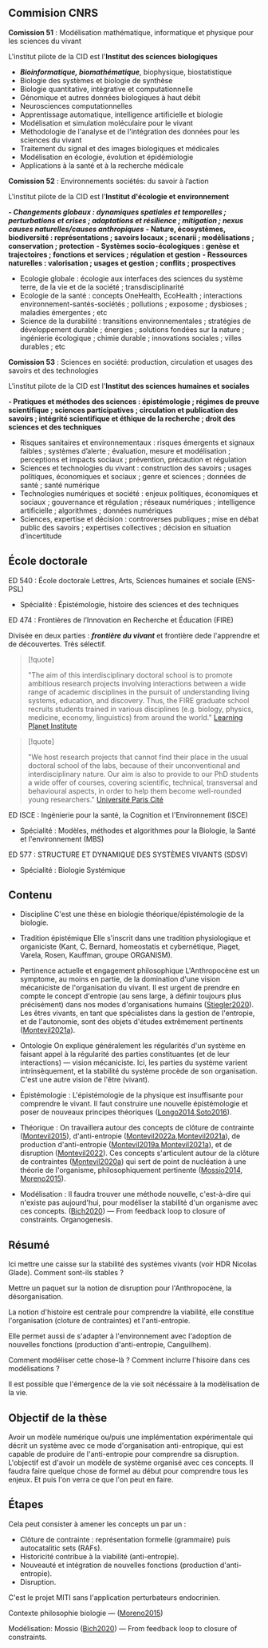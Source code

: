 

## Commision CNRS 

**Comission 51** : Modélisation mathématique, informatique et physique pour les sciences du vivant

L'institut pilote de la CID est l'**Institut des sciences biologiques**

-   ***Bioinformatique, biomathématique***, biophysique, biostatistique
-   Biologie des systèmes et biologie de synthèse
-   Biologie quantitative, intégrative et computationnelle
-   Génomique et autres données biologiques à haut débit
-   Neurosciences computationnelles
-   Apprentissage automatique, intelligence artificielle et biologie
-   Modélisation et simulation moléculaire pour le vivant
-   Méthodologie de l'analyse et de l'intégration des données pour les sciences du vivant
-   Traitement du signal et des images biologiques et médicales
-   Modélisation en écologie, évolution et épidémiologie
-   Applications à la santé et à la recherche médicale

**Comission 52** : Environnements sociétés: du savoir à l’action

L'institut pilote de la CID est l'**Institut d'écologie et environnement**

***-   Changements globaux : dynamiques spatiales et temporelles ; perturbations et crises ; adaptations et résilience ; mitigation ; nexus causes naturelles/causes anthropiques***
**-   Nature, écosystèmes, biodiversité : représentations ; savoirs locaux ; scenarii ; modélisations ; conservation ; protection**
**-   Systèmes socio-écologiques : genèse et trajectoires ; fonctions et services ; régulation et gestion**
**-   Ressources naturelles : valorisation ; usages et gestion ; conflits ; prospectives**
-   Ecologie globale : écologie aux interfaces des sciences du système terre, de la vie et de la société ; transdisciplinarité
-   Ecologie de la santé : concepts OneHealth, EcoHealth ; interactions environnement-santés-sociétés ; pollutions ; exposome ; dysbioses ; maladies émergentes ; etc
-   Science de la durabilité : transitions environnementales ; stratégies de développement durable ; énergies ; solutions fondées sur la nature ; ingénierie écologique ; chimie durable ; innovations sociales ; villes durables ; etc

**Comission 53** : Sciences en société: production, circulation et usages des savoirs et des technologies

L'institut pilote de la CID est l'**Institut des sciences humaines et sociales**

**-   Pratiques et méthodes des sciences : épistémologie ; régimes de preuve scientifique ; sciences participatives ; circulation et publication des savoirs ; intégrité scientifique et éthique de la recherche ; droit des sciences et des techniques**
-   Risques sanitaires et environnementaux : risques émergents et signaux faibles ; systèmes d’alerte ; évaluation, mesure et modélisation ; perceptions et impacts sociaux ; prévention, précaution et régulation
-   Sciences et technologies du vivant : construction des savoirs ; usages politiques, économiques et sociaux ; genre et sciences ; données de santé ; santé numérique
-   Technologies numériques et société : enjeux politiques, économiques et sociaux ; gouvernance et régulation ; réseaux numériques ; intelligence artificielle ; algorithmes ; données numériques
-   Sciences, expertise et décision : controverses publiques ; mise en débat public des savoirs ; expertises collectives ; décision en situation d’incertitude


## École doctorale

ED 540 : École doctorale Lettres, Arts, Sciences humaines et sociale (ENS-PSL)

-  Spécialité : Épistémologie, histoire des sciences et des techniques

ED 474 : Frontières de l’Innovation en Recherche et Éducation (FIRE)

Divisée en deux parties : ***frontière du vivant*** et frontière dede l'apprendre et de découvertes. Très sélectif. 

>[!quote]
>
>"The aim of this interdisciplinary doctoral school is to promote ambitious research projects involving interactions between a wide range of academic disciplines in the pursuit of understanding living systems, education, and discovery. Thus, the FIRE graduate school recruits students trained in various disciplines (e.g. biology, physics, medicine, economy, linguistics) from around the world." [Learning Planet Institute](https://phd.learningplanetinstitute.org/en)
>

>[!quote]
>
>"We host research projects that cannot find their place in the usual doctoral school of the labs, because of their unconventional and interdisciplinary nature. Our aim is also to provide to our PhD students a wide offer of courses, covering scientific, technical, transversal and behavioural aspects, in order to help them become well-rounded young researchers." [Université Paris Cité](https://odf.u-paris.fr/fr/offre-de-formation/doctorat-SPD/sciences-technologies-sante-STS/ecole-doctorale-474-frontiere-de-l-innovation-en-recherche-et-education-K6278OZC.html)
>

ED ISCE : Ingénierie pour la santé, la Cognition et l'Environnement (ISCE)

-   Spécialité :  Modèles, méthodes et algorithmes pour la Biologie, la Santé et l'environnement (MBS)

ED  577 : STRUCTURE ET DYNAMIQUE DES SYSTÈMES VIVANTS (SDSV)
-   Spécialité : Biologie Systémique

## Contenu

- Discipline
C'est une thèse en biologie théorique/épistémologie de la biologie. 

- Tradition épistémique
Elle s'inscrit dans une tradition physiologique et organiciste (Kant, C. Bernard, homeostatis et cybernétique, Piaget, Varela, Rosen, Kauffman, groupe ORGANISM). 

- Pertinence actuelle et engagement philosophique 
L'Anthropocène est un symptome, au moins en partie, de la domination d'une vision mécaniciste de l'organisation du vivant. 
Il est urgent de prendre en compte le concept d'entropie (au sens large, à définir toujours plus précisément) dans nos modes d'organisations humains ([Stiegler2020](reference/Stiegler2020.md)). 
Les êtres vivants, en tant que spécialistes dans la gestion de l'entropie, et de l'autonomie, sont des objets d'études extrêmement pertinents ([Montevil2021a](reference/Montevil2021a.md)). 

- Ontologie
On explique généralement les régularités d'un système en faisant appel à la régularité des parties constituantes (et de leur interactions) — vision mécaniciste. 
Ici, les parties du système varient intrinsèquement, et la stabilité du système procède de son organisation. C'est une autre vision de l'être (vivant).   

- Épistémologie :
L'épistémologie de la physique est insuffisante pour comprendre le vivant. Il faut construire une nouvelle épistémologie et poser de nouveaux principes théoriques ([Longo2014](reference/Longo2014.md),[Soto2016](reference/Soto2016.md)).

- Théorique :
On travaillera autour des concepts de clôture de contrainte ([Montevil2015](reference/Montevil2015.md)), d'anti-entropie ([Montevil2022a](reference/Montevil2022a.md),[Montevil2021a](reference/Montevil2021a.md)), de production d'anti-entropie ([Montevil2019a](reference/Montevil2019a.md),[Montevil2021a](reference/Montevil2021a.md)), et de disruption ([Montevil2022](reference/Montevil2022.md)).
Ces concepts s'articulent autour de la clôture de contraintes ([Montevil2020a](reference/Montevil2020a.md)) qui sert de point de nucléation à une théorie de l'organisme, philosophiquement pertinente ([Mossio2014](reference/Mossio2014.md), [Moreno2015](reference/Moreno2015.md)). 

- Modélisation : 
Il faudra trouver une méthode nouvelle, c'est-à-dire qui n'existe pas aujourd'hui, pour modéliser la stabilité d'un organisme avec ces concepts. 
([Bich2020](reference/Bich2020.md)) — From feedback loop to closure of constraints. 
Organogenesis.  


## Résumé

Ici mettre une caisse sur la stabilité des systèmes vivants (voir HDR Nicolas Glade). Comment sont-ils stables ?

Mettre un paquet sur la notion de disruption pour l'Anthropocène, la désorganisation.

La notion d'histoire est centrale pour comprendre la viabilité, elle constitue l'organisation (cloture de contraintes) et l'anti-entropie. 

Elle permet aussi de s'adapter à l'environnement avec l'adoption de nouvelles fonctions (production d'anti-entropie, Canguilhem). 

Comment modéliser cette chose-là ? Comment inclurre l'hisoire dans ces modélisations ?

Il est possible que l'émergence de la vie soit nécéssaire à la modèlisation de la vie. 


## Objectif de la thèse

Avoir un modèle numérique ou/puis une implémentation expérimentale qui décrit un système avec ce mode d'organisation anti-entropique, qui est capable de produire de l'anti-entropie pour comprendre sa disruption.
L'objectif est d'avoir un modèle de système organisé avec ces concepts. 
Il faudra faire quelque chose de formel au début pour comprendre tous les enjeux. 
Et puis l'on verra ce que l'on peut en faire. 


## Étapes

Cela peut consister à amener les concepts un par un : 
- Clôture de contrainte : représentation formelle (grammaire) puis autocatalitic sets (RAFs).
- Historicité contribue à la viabilité (anti-entropie).
- Nouveauté et intégration de nouvelles fonctions (production d'anti-entropie).
- Disruption.



C'est le projet MITI sans l'application perturbateurs endocrinien.


Contexte philosophie biologie — ([Moreno2015](reference/Moreno2015.md))


Modélisation: 
Mossio ([Bich2020](reference/Bich2020.md)) — From feedback loop to closure of constraints. 


